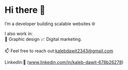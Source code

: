  # Hi there 👋 

I’m a developer building scalable websites 🌐   
 
I also work in:   
🎨 Graphic design
📈 Digital marketing.
  
📫 Feel free to reach out:[kalebdawit2343@gmail.com](mailto:kalebdawit2343@gmail.com)  

LinkedIn:🔗 (www.linkedin.com/in/kaleb-dawit-678b26278)
  
